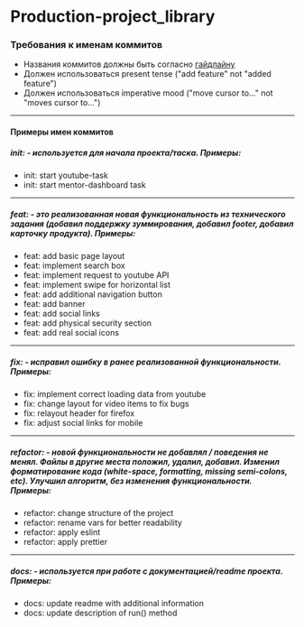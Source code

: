 # Production-project_library

### Требования к именам коммитов

- Названия коммитов должны быть согласно [гайдлайну](https://www.conventionalcommits.org/en/v1.0.0/)
- Должен использоваться present tense ("add feature" not "added feature")
- Должен использоваться imperative mood ("move cursor to..." not "moves cursor to...")

---

#### Примеры имен коммитов

##### init: - используется для начала проекта/таска. Примеры:

- init: start youtube-task
- init: start mentor-dashboard task

---

##### feat: - это реализованная новая функциональность из технического задания (добавил поддержку зуммирования, добавил footer, добавил карточку продукта). Примеры:

- feat: add basic page layout
- feat: implement search box
- feat: implement request to youtube API
- feat: implement swipe for horizontal list
- feat: add additional navigation button
- feat: add banner
- feat: add social links
- feat: add physical security section
- feat: add real social icons

---

##### fix: - исправил ошибку в ранее реализованной функциональности. Примеры:

- fix: implement correct loading data from youtube
- fix: change layout for video items to fix bugs
- fix: relayout header for firefox
- fix: adjust social links for mobile

---

##### refactor: - новой функциональности не добавлял / поведения не менял. Файлы в другие места положил, удалил, добавил. Изменил форматирование кода (white-space, formatting, missing semi-colons, etc). Улучшил алгоритм, без изменения функциональности. Примеры:

- refactor: change structure of the project
- refactor: rename vars for better readability
- refactor: apply eslint
- refactor: apply prettier

---

##### docs: - используется при работе с документацией/readme проекта. Примеры:

- docs: update readme with additional information
- docs: update description of run() method
